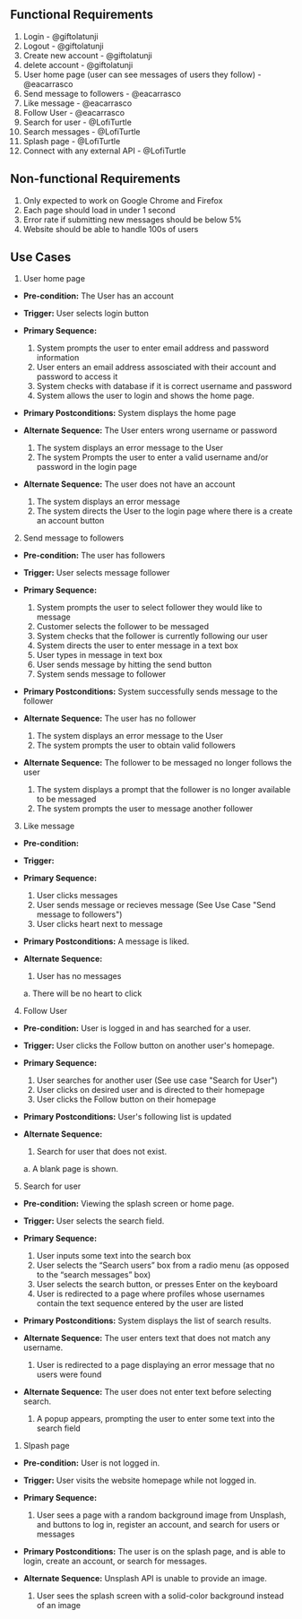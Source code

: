 ## Functional Requirements

1. Login                                                        - @giftolatunji
2. Logout                                                       - @giftolatunji
3. Create new account                                           - @giftolatunji
4. delete account                                               - @giftolatunji
5. User home page (user can see messages of users they follow)  - @eacarrasco
6. Send message to followers                                    - @eacarrasco
7. Like message                                                 - @eacarrasco
8. Follow User                                                  - @eacarrasco
9. Search for user                                              - @LofiTurtle
10. Search messages                                             - @LofiTurtle
11. Splash page                                                 - @LofiTurtle
12. Connect with any external API                               - @LofiTurtle

## Non-functional Requirements

1. Only expected to work on Google Chrome and Firefox
2. Each page should load in under 1 second
3. Error rate if submitting new messages should be below 5%
4. Website should be able to handle 100s of users

## Use Cases

1. User home page
- **Pre-condition:**
The User has an account
- **Trigger:**
User selects login button
- **Primary Sequence:**
  
  1. System prompts the user to enter email address and password information
  2. User enters an email address assosciated with their account and password to access it
  3. System checks with database if it is correct username and password
  4. System allows the user to login and shows the home page. 

- **Primary Postconditions:**
System displays the home page
- **Alternate Sequence:**
  The User enters wrong username or password
  1. The system displays an error message to the User
  2. The system Prompts the user to enter a valid username and/or password in the login page

- **Alternate Sequence:**
  The user does not have an account
  1. The system displays an error message
  2. The system directs the User to the login page where there is a create an account button

2. Send message to followers
- **Pre-condition:**
The user has followers
- **Trigger:**
User selects message follower
- **Primary Sequence:**
  
  1. System prompts the user to select follower they would like to message
  2. Customer selects the follower to be messaged
  3. System checks that the follower is currently following our user
  4. System directs the user to enter message in a text box
  5. User types in message in text box
  6. User sends message by hitting the send button
  7. System sends message to follower
  
- **Primary Postconditions:**
System successfully sends message to the follower

- **Alternate Sequence:**
The user has no follower 
  1. The system displays an error message to the User
  2. The system prompts the user to obtain valid followers

- **Alternate Sequence:**
The follower to be messaged no longer follows the user
  1. The system displays a prompt that the follower is no longer available to be messaged
  2. The system prompts the user to message another follower

3. Like message
- **Pre-condition:**

- **Trigger:**

- **Primary Sequence:**
  
  1. User clicks messages
  2. User sends message or recieves message (See Use Case "Send message to followers")
  3. User clicks heart next to message

- **Primary Postconditions:** A message is liked.

- **Alternate Sequence:**
  
  1. User has no messages

    a. There will be no heart to click

4. Follow User
- **Pre-condition:** User is logged in and has searched for a user.

- **Trigger:** User clicks the Follow button on another user's homepage.

- **Primary Sequence:**
  
  1. User searches for another user (See use case "Search for User")
  2. User clicks on desired user and is directed to their homepage
  3. User clicks the Follow button on their homepage

- **Primary Postconditions:** User's following list is updated

- **Alternate Sequence:**
  
  1. Search for user that does not exist.

    a. A blank page is shown.

5. Search for user
- **Pre-condition:** Viewing the splash screen or home page.

- **Trigger:** User selects the search field.

- **Primary Sequence:**
  
  1. User inputs some text into the search box
  2. User selects the “Search users” box from a radio menu (as opposed to the “search messages” box)
  3. User selects the search button, or presses Enter on the keyboard
  4. User is redirected to a page where profiles whose usernames contain the text sequence entered by the user are listed

- **Primary Postconditions:** System displays the list of search results.

- **Alternate Sequence:** The user enters text that does not match any username.
  
  1. User is redirected to a page displaying an error message that no users were found

- **Alternate Sequence:** The user does not enter text before selecting search.
  
  1. A popup appears, prompting the user to enter some text into the search field

1. Slpash page
- **Pre-condition:** User is not logged in.

- **Trigger:** User visits the website homepage while not logged in.

- **Primary Sequence:**
  
  1. User sees a page with a random background image from Unsplash, and buttons to log in, register an account, and search for users or messages

- **Primary Postconditions:** The user is on the splash page, and is able to login, create an account, or search for messages.

- **Alternate Sequence:** Unsplash API is unable to provide an image.
  
  1. User sees the splash screen with a solid-color background instead of an image
